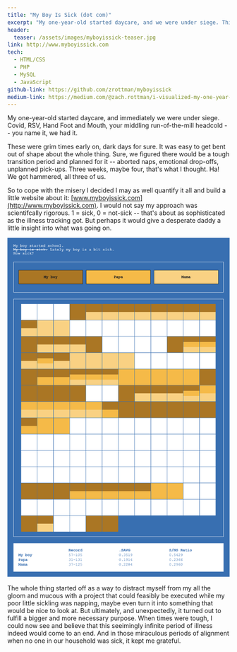 ```yaml
---
title: "My Boy Is Sick (dot com)"
excerpt: "My one-year-old started daycare, and we were under siege. This is one man's attempt to quantify the relentless onslaught of virus."
header:
  teaser: /assets/images/myboyissick-teaser.jpg
link: http://www.myboyissick.com
tech:
  - HTML/CSS
  - PHP
  - MySQL
  - JavaScript
github-link: https://github.com/zrottman/myboyissick
medium-link: https://medium.com/@zach.rottman/i-visualized-my-one-year-olds-relentless-daycare-bugs-and-it-calmed-me-down-b5dd2bed15de
---
```


My one-year-old started daycare, and immediately we were under siege. Covid, RSV, Hand Foot and Mouth, your middling run-of-the-mill headcold -- you name it, we had it.

These were grim times early on, dark days for sure. It was easy to get bent out of shape about the whole thing. Sure, we figured there would be a tough transition period and planned for it -- aborted naps, emotional drop-offs, unplanned pick-ups. Three weeks, maybe four, that's what I thought. Ha! We got hammered, all three of us.

So to cope with the misery I decided I may as well quantify it all and build a little website about it: [www.myboyissick.com](http://www.myboyissick.com). I would not say my approach was scientifcally rigorous. 1 = sick, 0 = not-sick -- that's about as sophisticated as the illness tracking got. But perhaps it would give a desperate daddy a little insight into what was going on.

![Screenshot of myboyissick.com](/assets/images/myboyissick-screenshot-large.png)

The whole thing started off as a way to distract myself from my all the gloom and mucous with a project that could feasibly be executed while my poor little sickling was napping, maybe even turn it into something that would be nice to look at. But ultimately, and unexpectedly, it turned out to fulfill a bigger and more necessary purpose. When times were tough, I could now see and believe that this seeimingly infinite period of illness indeed would come to an end. And in those miraculous periods of alignment when no one in our household was sick, it kept me grateful.
